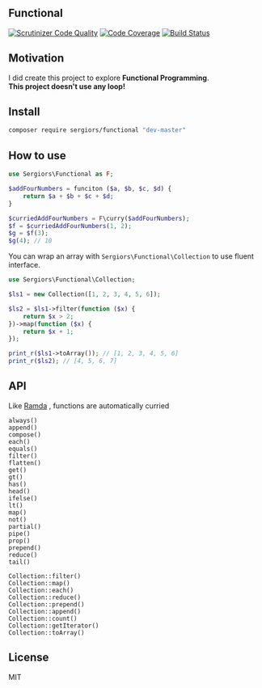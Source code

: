 Functional
----------
[![Scrutinizer Code Quality](https://scrutinizer-ci.com/g/sergiors/functional/badges/quality-score.png?b=master)](https://scrutinizer-ci.com/g/sergiors/functional/?branch=master)
[![Code Coverage](https://scrutinizer-ci.com/g/sergiors/functional/badges/coverage.png?b=master)](https://scrutinizer-ci.com/g/sergiors/functional/?branch=master)
[![Build Status](https://scrutinizer-ci.com/g/sergiors/functional/badges/build.png?b=master)](https://scrutinizer-ci.com/g/sergiors/functional/build-status/master)

Motivation
----------
I did create this project to explore **Functional Programming**.  
**This project doesn't use any loop!**

Install
-------

```bash
composer require sergiors/functional "dev-master"
```

How to use
----------
```php
use Sergiors\Functional as F;

$addFourNumbers = funciton ($a, $b, $c, $d) {
    return $a + $b + $c + $d;
}

$curriedAddFourNumbers = F\curry($addFourNumbers);
$f = $curriedAddFourNumbers(1, 2);
$g = $f(3);
$g(4); // 10
```

You can wrap an array with `Sergiors\Functional\Collection` to use fluent interface.

```php
use Sergiors\Functional\Collection;

$ls1 = new Collection([1, 2, 3, 4, 5, 6]);

$ls2 = $ls1->filter(function ($x) {
    return $x > 2;
})->map(function ($x) {
    return $x + 1;
});

print_r($ls1->toArray()); // [1, 2, 3, 4, 5, 6]
print_r($ls2); // [4, 5, 6, 7]
```

API
---

Like [Ramda](http://ramdajs.com/) , functions are automatically curried

```
always()
append()
compose()
each()
equals()
filter()
flatten()
get()
gt()
has()
head()
ifelse()
lt()
map()
not()
partial()
pipe()
prop()
prepend()
reduce()
tail()
```


```
Collection::filter()
Collection::map()
Collection::each()
Collection::reduce()
Collection::prepend()
Collection::append()
Collection::count()
Collection::getIterator()
Collection::toArray()
```

License
-------
MIT

